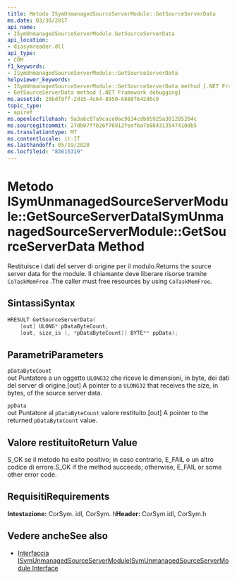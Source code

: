 ```yaml
---
title: Metodo ISymUnmanagedSourceServerModule::GetSourceServerData
ms.date: 03/30/2017
api_name:
- ISymUnmanagedSourceServerModule.GetSourceServerData
api_location:
- diasymreader.dll
api_type:
- COM
f1_keywords:
- ISymUnmanagedSourceServerModule::GetSourceServerData
helpviewer_keywords:
- ISymUnmanagedSourceServerModule::GetSourceServerData method [.NET Framework debugging]
- GetSourceServerData method [.NET Framework debugging]
ms.assetid: 20bdf8ff-2d15-4c64-8950-6888f642d6c0
topic_type:
- apiref
ms.openlocfilehash: 9a3a6c07a9cace0ac9834cdb05925a301285204c
ms.sourcegitcommit: 27db07ffb26f76912feefba7b884313547410db5
ms.translationtype: MT
ms.contentlocale: it-IT
ms.lasthandoff: 05/19/2020
ms.locfileid: "83615319"
---
```

# <a name="isymunmanagedsourceservermodulegetsourceserverdata-method"></a><span data-ttu-id="9bec2-102">Metodo ISymUnmanagedSourceServerModule::GetSourceServerData</span><span class="sxs-lookup"><span data-stu-id="9bec2-102">ISymUnmanagedSourceServerModule::GetSourceServerData Method</span></span>
<span data-ttu-id="9bec2-103">Restituisce i dati del server di origine per il modulo.</span><span class="sxs-lookup"><span data-stu-id="9bec2-103">Returns the source server data for the module.</span></span> <span data-ttu-id="9bec2-104">Il chiamante deve liberare risorse tramite `CoTaskMemFree` .</span><span class="sxs-lookup"><span data-stu-id="9bec2-104">The caller must free resources by using `CoTaskMemFree`.</span></span>  
  
## <a name="syntax"></a><span data-ttu-id="9bec2-105">Sintassi</span><span class="sxs-lookup"><span data-stu-id="9bec2-105">Syntax</span></span>  
  
```cpp  
HRESULT GetSourceServerData(  
    [out] ULONG* pDataByteCount,
    [out, size_is (, *pDataByteCount)] BYTE** ppData);  
```  
  
## <a name="parameters"></a><span data-ttu-id="9bec2-106">Parametri</span><span class="sxs-lookup"><span data-stu-id="9bec2-106">Parameters</span></span>  
 `pDataByteCount`  
 <span data-ttu-id="9bec2-107">out Puntatore a un oggetto `ULONG32` che riceve le dimensioni, in byte, dei dati del server di origine.</span><span class="sxs-lookup"><span data-stu-id="9bec2-107">[out] A pointer to a `ULONG32` that receives the size, in bytes, of the source server data.</span></span>  
  
 `ppData`  
 <span data-ttu-id="9bec2-108">out Puntatore al `pDataByteCount` valore restituito.</span><span class="sxs-lookup"><span data-stu-id="9bec2-108">[out] A pointer to the returned `pDataByteCount` value.</span></span>  
  
## <a name="return-value"></a><span data-ttu-id="9bec2-109">Valore restituito</span><span class="sxs-lookup"><span data-stu-id="9bec2-109">Return Value</span></span>  
 <span data-ttu-id="9bec2-110">S_OK se il metodo ha esito positivo; in caso contrario, E_FAIL o un altro codice di errore.</span><span class="sxs-lookup"><span data-stu-id="9bec2-110">S_OK if the method succeeds; otherwise, E_FAIL or some other error code.</span></span>  
  
## <a name="requirements"></a><span data-ttu-id="9bec2-111">Requisiti</span><span class="sxs-lookup"><span data-stu-id="9bec2-111">Requirements</span></span>  
 <span data-ttu-id="9bec2-112">**Intestazione:** CorSym. idl, CorSym. h</span><span class="sxs-lookup"><span data-stu-id="9bec2-112">**Header:** CorSym.idl, CorSym.h</span></span>  
  
## <a name="see-also"></a><span data-ttu-id="9bec2-113">Vedere anche</span><span class="sxs-lookup"><span data-stu-id="9bec2-113">See also</span></span>

- [<span data-ttu-id="9bec2-114">Interfaccia ISymUnmanagedSourceServerModule</span><span class="sxs-lookup"><span data-stu-id="9bec2-114">ISymUnmanagedSourceServerModule Interface</span></span>](isymunmanagedsourceservermodule-interface.md)
